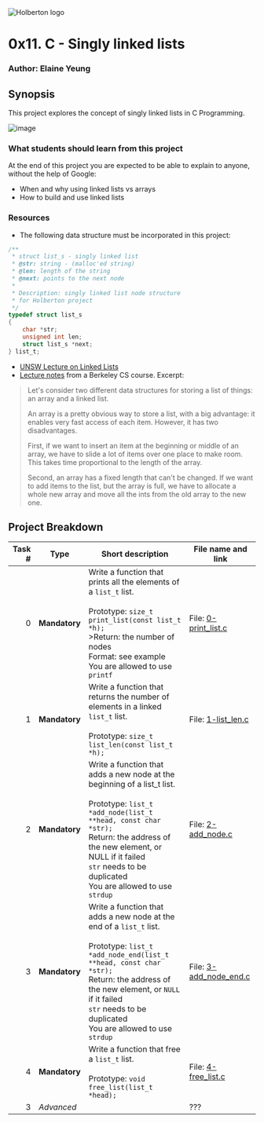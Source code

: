 <img src="https://www.holbertonschool.com/assets/holberton-logo-1cc451260ca3cd297def53f2250a9794810667c7ca7b5fa5879a569a457bf16f.png" alt="Holberton logo">

# 0x11. C - Singly linked lists

### Author: Elaine Yeung

## Synopsis
This project explores the concept of singly linked lists in C Programming.

![image](https://s3.amazonaws.com/intranet-projects-files/holbertonschool-low_level_programming/229/giphy-3.gif)
### What students should learn from this project

At the end of this project you are expected to be able to explain to anyone, without the help of Google:
- When and why using linked lists vs arrays
- How to build and use linked lists

### Resources
- The following data structure must be incorporated in this project:
```C
/**
 * struct list_s - singly linked list
 * @str: string - (malloc'ed string)
 * @len: length of the string
 * @next: points to the next node
 *
 * Description: singly linked list node structure
 * for Holberton project
 */
typedef struct list_s
{
    char *str;
    unsigned int len;
    struct list_s *next;
} list_t;
```
- [UNSW Lecture on Linked Lists](https://www.youtube.com/watch?v=udapt4FGY20&feature=youtu.be&t=2m10s)
- [Lecture notes](https://people.eecs.berkeley.edu/~jrs/61b/lec/07) from a Berkeley CS course. Excerpt:
>Let's consider two different data structures for storing a list of things: an array and a linked list.
>
>An array is a pretty obvious way to store a list, with a big advantage:  it enables very fast access of each item.  However, it has two disadvantages.
>
>First, if we want to insert an item at the beginning or middle of an array, we have to slide a lot of items over one place to make room.  This takes time proportional to the length of the array.
>
>Second, an array has a fixed length that can't be changed.  If we want to add items to the list, but the array is full, we have to allocate a whole new array and move all the ints from the old array to the new one.

## Project Breakdown
| Task # | Type | Short description | File name and link |
| ---: | --- | --- | --- |
|0 | **Mandatory**  |Write a function that prints all the elements of a `list_t` list.<br><br>Prototype: `size_t print_list(const list_t *h);`<br>>Return: the number of nodes<br>Format: see example<br>You are allowed to use `printf`<br>   | File: [0-print_list.c](./0-print_list.c) |
|1 | **Mandatory** | Write a function that returns the number of elements in a linked `list_t` list.<br><br>Prototype: `size_t list_len(const list_t *h);`   | File: [1-list_len.c](./1-list_len.c) |
|2 | **Mandatory** | Write a function that adds a new node at the beginning of a list_t list.<br><br>Prototype: `list_t *add_node(list_t **head, const char *str);`<br>Return: the address of the new element, or NULL if it failed<br>`str` needs to be duplicated<br>You are allowed to use `strdup`   | File: [2-add_node.c](./2-add_node.c) |
|3 | **Mandatory** | Write a function that adds a new node at the end of a `list_t` list.<br><br>Prototype: `list_t *add_node_end(list_t **head, const char *str);`<br>Return: the address of the new element, or `NULL` if it failed<br>`str` needs to be duplicated<br>You are allowed to use `strdup`   | File: [3-add_node_end.c](./3-add_node_end.c) |
|4 | **Mandatory** | Write a function that free a `list_t` list.<br><br>Prototype: `void free_list(list_t *head);`    | File: [4-free_list.c](./4-free_list.c)|
|3 | *Advanced* |     |???|
